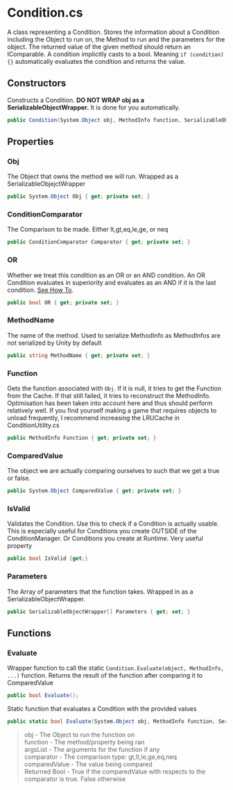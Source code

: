# Condition.cs
A class representing a Condition. Stores the information about a Condition including the Object to run on, the Method to run and the parameters for the object. The returned value of the given method should return an IComparable. A condition implicitly casts to a bool. Meaning `if (condition) {}` automatically evaluates the condition and returns the value.


## Constructors
Constructs a Condition. **DO NOT WRAP obj as a SerializableObjectWrapper.** It is done for you automatically.
```cs
public Condition(System.Object obj, MethodInfo function, SerializableObjectWrapper[] args, ConditionComparator comparator, System.Object comparedValue, bool OR)
```


## Properties

### Obj
The Object that owns the method we will run. Wrapped as a SerializableObjejctWrapper
```cs
public System.Object Obj { get; private set; }
```

### ConditionComparator
The Comparison to be made. Either lt,gt,eq,le,ge, or neq
```cs
public ConditionComparator Comparator { get; private set; }
```

### OR
Whether we treat this condition as an OR or an AND condition. An OR Condition evaluates in superiority and evaluates as an AND if it is the last condition. [See How To](./Documentation.md#how-to).
```cs
public bool OR { get; private set; }
```
### MethodName
The name of the method. Used to serialize MethodInfo as MethodInfos are not serialized by Unity by default
```cs
public string MethodName { get; private set; }
```

### Function
Gets the function associated with `Obj`. If it is null, it tries to get the Function from the Cache. If that still failed, it tries to reconstruct the MethodInfo. Optimisation has been taken into account here and thus should perform relatively well. If you find yourself making a game that requires objects to unload frequently, I recommend increasing the LRUCache in ConditionUtility.cs
```cs
public MethodInfo Function { get; private set; }
```

### ComparedValue
The object we are actually comparing ourselves to such that we get a true or false.
```cs
public System.Object ComparedValue { get; private set; }
```

### IsValid
Validates the Condition. Use this to check if a Condition is actually usable. This is especially useful for Conditions you create OUTSIDE of the ConditionManager. Or Conditions you create at Runtime. Very useful property
```cs
public bool IsValid {get;}
```

### Parameters
The Array of parameters that the function takes. Wrapped in as a SerializableObjectWrapper. 
```cs
public SerializableObjectWrapper[] Parameters { get; set; }
```

## Functions

### Evaluate
Wrapper function to call the static `Condition.Evaluate(object, MethodInfo, ...)` function. Returns the result of the function after comparing it to ComparedValue
```cs
public bool Evaluate();
```

Static function that evaluates a Condition with the provided values
```cs
public static bool Evaluate(System.Object obj, MethodInfo function, SerializableObjectWrapper[] argsList, ConditionComparator comparator, System.Object comparedValue);
```
> obj - The Object to run the function on<br>
> function - The method/property being ran<br>
> argsList - The arguments for the function if any<br>
> comparator - The comparison type: gt,lt,le,ge,eq,neq<br>
> comparedValue - The value being compared<br>
> Returned Bool - True if the comparedValue with respects to the comparator is true. False otherwise
